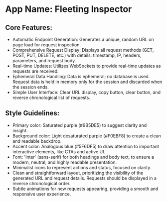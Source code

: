 # **App Name**: Fleeting Inspector

## Core Features:

- Automatic Endpoint Generation: Generates a unique, random URL on page load for request inspection.
- Comprehensive Request Display: Displays all request methods (GET, POST, PUT, DELETE, etc.) with details: timestamp, IP, headers, parameters, and request body.
- Real-time Updates: Utilizes WebSockets to provide real-time updates as requests are received.
- Ephemeral Data Handling: Data is ephemeral; no database is used. Request data is held in memory only for the session and discarded when the session ends.
- Simple User Interface: Clear URL display, copy button, clear button, and reverse chronological list of requests.

## Style Guidelines:

- Primary color: Saturated purple (#9B5DE5) to suggest clarity and insight.
- Background color: Light desaturated purple (#F0EBF8) to create a clean and readable backdrop.
- Accent color: Analogous blue (#5F6DF5) to draw attention to important interactive elements, like CTAs and active UI.
- Font: 'Inter' (sans-serif) for both headings and body text, to ensure a modern, neutral, and highly readable presentation.
- Minimalist icons to represent actions and status, focused on clarity.
- Clean and straightforward layout, prioritizing the visibility of the generated URL and request details. Requests should be displayed in a reverse chronological order.
- Subtle animations for new requests appearing, providing a smooth and responsive user experience.
